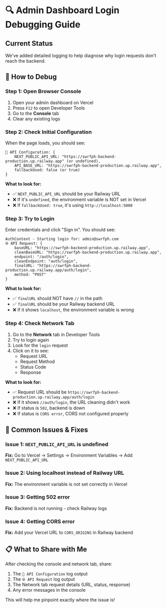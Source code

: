 # 🔍 Admin Dashboard Login Debugging Guide

## Current Status
We've added detailed logging to help diagnose why login requests don't reach the backend.

## 🧪 How to Debug

### Step 1: Open Browser Console
1. Open your admin dashboard on Vercel
2. Press `F12` to open Developer Tools
3. Go to the **Console** tab
4. Clear any existing logs

### Step 2: Check Initial Configuration
When the page loads, you should see:
```
🔧 API Configuration: {
    NEXT_PUBLIC_API_URL: "https://swrfph-backend-production.up.railway.app" (or undefined),
    API_BASE_URL: "https://swrfph-backend-production.up.railway.app",
    fallbackUsed: false (or true)
}
```

**What to look for:**
- ✅ `NEXT_PUBLIC_API_URL` should be your Railway URL
- ❌ If it's `undefined`, the environment variable is NOT set in Vercel
- ❌ If `fallbackUsed: true`, it's using `http://localhost:5000`

### Step 3: Try to Login
Enter credentials and click "Sign in". You should see:
```
AuthContext - Starting login for: admin@swrfph.com
🌐 API Request: {
    baseURL: "https://swrfph-backend-production.up.railway.app",
    cleanBaseURL: "https://swrfph-backend-production.up.railway.app",
    endpoint: "/auth/login",
    cleanEndpoint: "auth/login",
    finalURL: "https://swrfph-backend-production.up.railway.app/auth/login",
    method: "POST"
}
```

**What to look for:**
- ✅ `finalURL` should NOT have `//` in the path
- ✅ `finalURL` should be your Railway backend URL
- ❌ If it shows `localhost`, the environment variable is wrong

### Step 4: Check Network Tab
1. Go to the **Network** tab in Developer Tools
2. Try to login again
3. Look for the `login` request
4. Click on it to see:
   - Request URL
   - Request Method
   - Status Code
   - Response

**What to look for:**
- ✅ Request URL should be `https://swrfph-backend-production.up.railway.app/auth/login`
- ❌ If it shows `//auth/login`, the URL cleaning didn't work
- ❌ If status is `502`, backend is down
- ❌ If status is `CORS error`, CORS not configured properly

## 🔧 Common Issues & Fixes

### Issue 1: `NEXT_PUBLIC_API_URL` is undefined
**Fix:** Go to Vercel → Settings → Environment Variables → Add `NEXT_PUBLIC_API_URL`

### Issue 2: Using localhost instead of Railway URL
**Fix:** The environment variable is not set correctly in Vercel

### Issue 3: Getting 502 error
**Fix:** Backend is not running - check Railway logs

### Issue 4: Getting CORS error
**Fix:** Add your Vercel URL to `CORS_ORIGINS` in Railway backend

## 📋 What to Share with Me

After checking the console and network tab, share:
1. The `🔧 API Configuration` log output
2. The `🌐 API Request` log output
3. The Network tab request details (URL, status, response)
4. Any error messages in the console

This will help me pinpoint exactly where the issue is!
